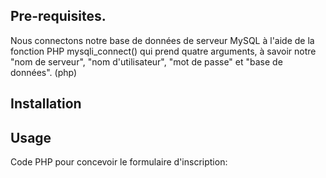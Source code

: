 ## Pre-requisites.  
Nous connectons notre base de données de serveur MySQL à l'aide de la fonction PHP mysqli_connect() qui prend quatre arguments, à savoir notre "nom de serveur", "nom d'utilisateur", "mot de passe" et "base de données".
(php)
## Installation

<?php 
   
    $servername = "localhost";  

    $username = "root";  

    $password = ""; 

   
    $database = "administrateur"; 

   
     // Create a connection  

     $conn = mysqli_connect($servername,  

         $username, $password, $database); 

   
    if($conn) { 

        echo "success";  

    }  

    else { 

        die("Error". mysqli_connect_error());  

    }  
?>

## Usage

Code PHP pour concevoir le formulaire d'inscription:  

<?php 
   
    $servername = "localhost";  

    $username = "root";  

    $password = ""; 

   
    $database = "utilisateurs"; 

   

     $conn = mysqli_connect($servername,  

         $username, $password, $database); 

   
    if($conn) { 

        echo "success";  

    }  

    else { 

        die("Error". mysqli_connect_error());  

    }  
?>

